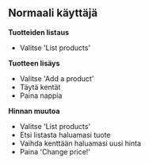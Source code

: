 ## Normaali käyttäjä

**Tuotteiden listaus**
+ Valitse 'List products'

**Tuotteen lisäys**
+ Valitse 'Add a product'
+ Täytä kentät
+ Paina nappia

**Hinnan muutoa**
+ Valitse 'List products'
+ Etsi listasta haluamasi tuote
+ Vaihda kenttään haluamasi uusi hinta
+ Paina 'Change price!'
